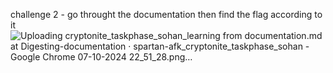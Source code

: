 challenge 2 - go throught the documentation then find the flag according to it 
![Uploading cryptonite_taskphase_sohan_learning from documentation.md at Digesting-documentation · spartan-afk_cryptonite_taskphase_sohan - Google Chrome 07-10-2024 22_51_28.png…]()

